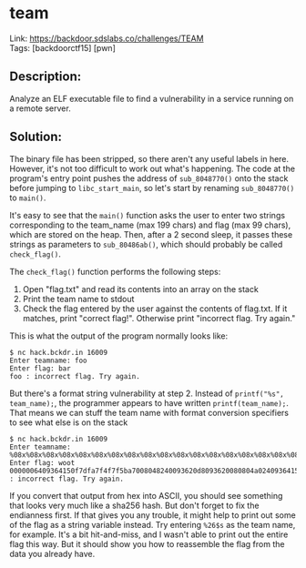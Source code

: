 team
====

Link: https://backdoor.sdslabs.co/challenges/TEAM \
Tags: [backdoorctf15] [pwn]

Description:
------------

Analyze an ELF executable file to find a vulnerability in a service running on a remote server.

Solution:
---------

The binary file has been stripped, so there aren't any useful labels in here. However, it's not too difficult to work out what's happening. The code at the program's entry point pushes the address of `sub_8048770()` onto the stack before jumping to `libc_start_main`, so let's start by renaming `sub_8048770()` to `main()`.

It's easy to see that the `main()` function asks the user to enter two strings corresponding to the team_name (max 199 chars) and flag (max 99 chars), which are stored on the heap. Then, after a 2 second sleep, it passes these strings as parameters to `sub_80486ab()`, which should probably be called `check_flag()`.

The `check_flag()` function performs the following steps:

1. Open "flag.txt" and read its contents into an array on the stack
2. Print the team name to stdout
3. Check the flag entered by the user against the contents of flag.txt. If it matches, print "correct flag!". Otherwise print "incorrect flag. Try again."

This is what the output of the program normally looks like:

```
$ nc hack.bckdr.in 16009
Enter teamname: foo
Enter flag: bar
foo : incorrect flag. Try again.
```

But there's a format string vulnerability at step 2. Instead of `printf("%s", team_name);`, the programmer appears to have written `printf(team_name);`. That means we can stuff the team name with format conversion specifiers to see what else is on the stack

```
$ nc hack.bckdr.in 16009
Enter teamname: %08x%08x%08x%08x%08x%08x%08x%08x%08x%08x%08x%08x%08x%08x%08x%08x%08x%08x%08x%08x%08x%08x%08x%08x%08x%08x
Enter flag: woot
0000006409364150f7dfa7f4f7f5ba7008048240093620d8093620080804a0240936415035663364643630313765313932346137383565626361353061383564643862313131646138376661356363663138336666643263363336353533353962663137ff987a00 : incorrect flag. Try again.
```

If you convert that output from hex into ASCII, you should see something that looks very much like a sha256 hash. But don't forget to fix the endianness first. If that gives you any trouble, it might help to print out some of the flag as a string variable instead. Try entering `%26$s` as the team name, for example. It's a bit hit-and-miss, and I wasn't able to print out the entire flag this way. But it should show you how to reassemble the flag from the data you already have.
